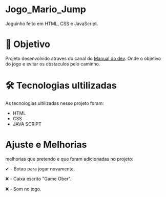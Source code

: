 # Jogo_Mario_Jump
Joguinho feito em HTML, CSS e JavaScript.

# 🎯 Objetivo
Projeto desenvolvido atraves do canal do <a href="https://www.youtube.com/c/ManualdoDev">Manual do dev</a>. Onde o objetivo do jogo e evitar os obstaculos pelo caminho.

# 🛠️ Tecnologias ultilizadas
As tecnologias ultilizadas nesse projeto foram:
- HTML
- CSS
- JAVA SCRIPT

# Ajuste e Melhorias
melhorias que pretendo e que foram adicionadas no projeto:

 ✔ - Botao para jogar novamente.
 
❌ - Caixa escrito "Game Ober".

❌ - Som no jogo.
